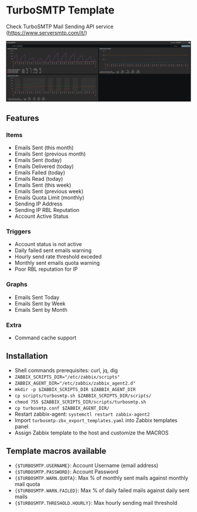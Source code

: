 # TurboSMTP Template
Check TurboSMTP Mail Sending API service (https://www.serversmtp.com/it/)

![TurboSMTP Zabbix Monitor](turbosmtp-dashboard.png)

## Features

### Items
- Emails Sent (this month)
- Emails Sent (previous month)
- Emails Sent (today)
- Emails Delivered (today)
- Emails Failed (today)
- Emails Read (today)
- Emails Sent (this week)
- Emails Sent (previous week)
- Emails Quota Limit (monthly)
- Sending IP Address
- Sending IP RBL Reputation
- Account Active Status

### Triggers
- Account status is not active
- Daily failed sent emails warning
- Hourly send rate threshold exceded
- Monthly sent emails quota warning
- Poor RBL reputation for IP

### Graphs
- Emails Sent Today
- Emails Sent by Week
- Emails Sent by Month

### Extra
- Command cache support

## Installation
- Shell commands prerequisites: curl, jq, dig
- `ZABBIX_SCRIPTS_DIR="/etc/zabbix/scripts"`
- `ZABBIX_AGENT_DIR="/etc/zabbix/zabbix_agent2.d"`
- `mkdir -p $ZABBIX_SCRIPTS_DIR $ZABBIX_AGENT_DIR`
- `cp scripts/turbosmtp.sh $ZABBIX_SCRIPTS_DIR/scripts/`
- `chmod 755 $ZABBIX_SCRIPTS_DIR/scripts/turbosmtp.sh`
- `cp turbosmtp.conf $ZABBIX_AGENT_DIR/`
- Restart zabbix-agent: `systemctl restart zabbix-agent2`
- Import `turbosmtp-zbx_export_templates.yaml` into Zabbix templates panel
- Assign Zabbix template to the host and customize the MACROS

## Template macros available
- `{$TURBOSMTP.USERNAME}`: Account Username (email address)
- `{$TURBOSMTP.PASSWORD}`: Account Password
- `{$TURBOSMTP.WARN.QUOTA}`: Max % of monthly sent mails against monthly mail quota
- `{$TURBOSMTP.WARN.FAILED}`: Max % of daily failed mails against daily sent mails
- `{$TURBOSMTP.THRESHOLD.HOURLY}`: Max hourly sending mail threshold
